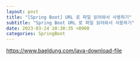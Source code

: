 ```yaml
---
layout: post
title: "[Spring Boot] URL 로 파일 읽어와서 사용하기"
subtitle: "Spring Boot URL 로 파일 읽어와서 사용하기"
date: 2023-03-24 10:30:35 +0900
categories: SpringBoot
---
```

https://www.baeldung.com/java-download-file
